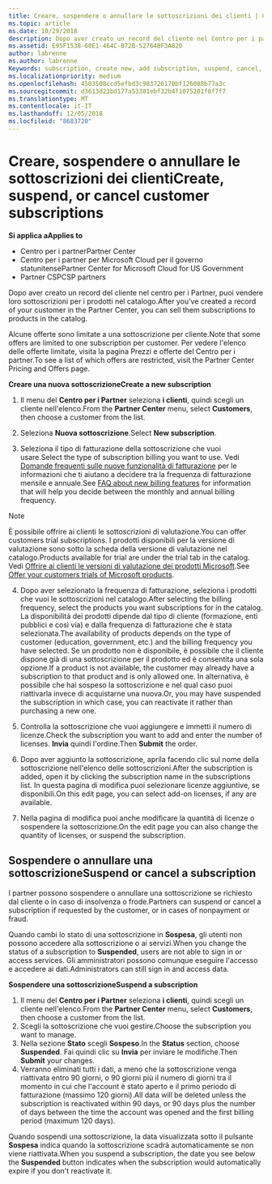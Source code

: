 ```yaml
---
title: Creare, sospendere o annullare le sottoscrizioni dei clienti | Centro per i partner
ms.topic: article
ms.date: 10/29/2018
description: Dopo aver creato un record del cliente nel Centro per i partner, puoi vendere loro sottoscrizioni per i prodotti nel catalogo.
ms.assetid: E95F1538-60E1-464C-B72B-52764BF3A820
author: labrenne
ms.author: labrenne
Keywords: subscription, create new, add subscription, suspend, cancel,
ms.localizationpriority: medium
ms.openlocfilehash: 4503508ccd5efbd3c983726170bf126088b77a3c
ms.sourcegitcommit: d3613d23bd177a53381ebf32b4f1075201f8f7f7
ms.translationtype: MT
ms.contentlocale: it-IT
ms.lasthandoff: 12/05/2018
ms.locfileid: "8683720"
---
```

# <a name="create-suspend-or-cancel-customer-subscriptions"></a><span data-ttu-id="4b28d-103">Creare, sospendere o annullare le sottoscrizioni dei clienti</span><span class="sxs-lookup"><span data-stu-id="4b28d-103">Create, suspend, or cancel customer subscriptions</span></span>

**<span data-ttu-id="4b28d-104">Si applica a</span><span class="sxs-lookup"><span data-stu-id="4b28d-104">Applies to</span></span>**

-  <span data-ttu-id="4b28d-105">Centro per i partner</span><span class="sxs-lookup"><span data-stu-id="4b28d-105">Partner Center</span></span>
-  <span data-ttu-id="4b28d-106">Centro per i partner per Microsoft Cloud per il governo statunitense</span><span class="sxs-lookup"><span data-stu-id="4b28d-106">Partner Center for Microsoft Cloud for US Government</span></span>
-  <span data-ttu-id="4b28d-107">Partner CSP</span><span class="sxs-lookup"><span data-stu-id="4b28d-107">CSP partners</span></span>

<span data-ttu-id="4b28d-108">Dopo aver creato un record del cliente nel centro per i Partner, puoi vendere loro sottoscrizioni per i prodotti nel catalogo.</span><span class="sxs-lookup"><span data-stu-id="4b28d-108">After you've created a record of your customer in the Partner Center, you can sell them subscriptions to products in the catalog.</span></span>

<span data-ttu-id="4b28d-109">Alcune offerte sono limitate a una sottoscrizione per cliente.</span><span class="sxs-lookup"><span data-stu-id="4b28d-109">Note that some offers are limited to one subscription per customer.</span></span> <span data-ttu-id="4b28d-110">Per vedere l'elenco delle offerte limitate, visita la pagina Prezzi e offerte del Centro per i partner.</span><span class="sxs-lookup"><span data-stu-id="4b28d-110">To see a list of which offers are restricted, visit the Partner Center Pricing and Offers page.</span></span> 


**<span data-ttu-id="4b28d-111">Creare una nuova sottoscrizione</span><span class="sxs-lookup"><span data-stu-id="4b28d-111">Create a new subscription</span></span>**

1.  <span data-ttu-id="4b28d-112">Il menu del **Centro per i Partner** seleziona **i clienti**, quindi scegli un cliente nell'elenco.</span><span class="sxs-lookup"><span data-stu-id="4b28d-112">From the **Partner Center** menu, select **Customers**, then choose a customer from the list.</span></span>

2.  <span data-ttu-id="4b28d-113">Seleziona **Nuova sottoscrizione**.</span><span class="sxs-lookup"><span data-stu-id="4b28d-113">Select **New subscription**.</span></span>

3.  <span data-ttu-id="4b28d-114">Seleziona il tipo di fatturazione della sottoscrizione che vuoi usare.</span><span class="sxs-lookup"><span data-stu-id="4b28d-114">Select the type of subscription billing you want to use.</span></span>  <span data-ttu-id="4b28d-115">Vedi [Domande frequenti sulle nuove funzionalità di fatturazione](faq-about-new-billing-features.md) per le informazioni che ti aiutano a decidere tra la frequenza di fatturazione mensile e annuale.</span><span class="sxs-lookup"><span data-stu-id="4b28d-115">See [FAQ about new billing features](faq-about-new-billing-features.md) for information that will help you decide between the monthly and annual billing frequency.</span></span>
 
 >[!Note]
 ><span data-ttu-id="4b28d-116">È possibile offrire ai clienti le sottoscrizioni di valutazione.</span><span class="sxs-lookup"><span data-stu-id="4b28d-116">You can offer customers trial subscriptions.</span></span> <span data-ttu-id="4b28d-117">I prodotti disponibili per la versione di valutazione sono sotto la scheda della versione di valutazione nel catalogo.</span><span class="sxs-lookup"><span data-stu-id="4b28d-117">Products available for trial are under the trial tab in the catalog.</span></span> <span data-ttu-id="4b28d-118">Vedi [Offrire ai clienti le versioni di valutazione dei prodotti Microsoft](offer-your-customers-trials-of-microsoft-products.md).</span><span class="sxs-lookup"><span data-stu-id="4b28d-118">See [Offer your customers trials of Microsoft products](offer-your-customers-trials-of-microsoft-products.md).</span></span>

 
4. <span data-ttu-id="4b28d-119">Dopo aver selezionato la frequenza di fatturazione, seleziona i prodotti che vuoi le sottoscrizioni nel catalogo.</span><span class="sxs-lookup"><span data-stu-id="4b28d-119">After selecting the billing frequency, select the products you want subscriptions for in the catalog.</span></span> <span data-ttu-id="4b28d-120">La disponibilità dei prodotti dipende dal tipo di cliente (formazione, enti pubblici e così via) e dalla frequenza di fatturazione che è stata selezionata.</span><span class="sxs-lookup"><span data-stu-id="4b28d-120">The availability of products depends on the type of customer (education, government, etc.) and the billing frequency you have selected.</span></span> <span data-ttu-id="4b28d-121">Se un prodotto non è disponibile, è possibile che il cliente dispone già di una sottoscrizione per il prodotto ed è consentita una sola opzione.</span><span class="sxs-lookup"><span data-stu-id="4b28d-121">If a product is not available, the customer may already have a subscription to that product and is only allowed one.</span></span> <span data-ttu-id="4b28d-122">In alternativa, è possibile che hai sospeso la sottoscrizione e nel qual caso puoi riattivarla invece di acquistarne una nuova.</span><span class="sxs-lookup"><span data-stu-id="4b28d-122">Or, you may have suspended the subscription in which case, you can reactivate it rather than purchasing a new one.</span></span>

5. <span data-ttu-id="4b28d-123">Controlla la sottoscrizione che vuoi aggiungere e immetti il numero di licenze.</span><span class="sxs-lookup"><span data-stu-id="4b28d-123">Check the subscription you want to add and enter the number of licenses.</span></span> <span data-ttu-id="4b28d-124">**Invia** quindi l'ordine.</span><span class="sxs-lookup"><span data-stu-id="4b28d-124">Then **Submit** the order.</span></span>

6.  <span data-ttu-id="4b28d-125">Dopo aver aggiunto la sottoscrizione, aprila facendo clic sul nome della sottoscrizione nell'elenco delle sottoscrizioni.</span><span class="sxs-lookup"><span data-stu-id="4b28d-125">After the subscription is added, open it by clicking the subscription name in the subscriptions list.</span></span> <span data-ttu-id="4b28d-126">In questa pagina di modifica puoi selezionare licenze aggiuntive, se disponibili.</span><span class="sxs-lookup"><span data-stu-id="4b28d-126">On this edit page, you can select add-on licenses, if any are available.</span></span>

7.  <span data-ttu-id="4b28d-127">Nella pagina di modifica puoi anche modificare la quantità di licenze o sospendere la sottoscrizione.</span><span class="sxs-lookup"><span data-stu-id="4b28d-127">On the edit page you can also change the quantity of licenses, or suspend the subscription.</span></span>

## <a name="suspend-or-cancel-a-subscription"></a><span data-ttu-id="4b28d-128">Sospendere o annullare una sottoscrizione</span><span class="sxs-lookup"><span data-stu-id="4b28d-128">Suspend or cancel a subscription</span></span>

<span data-ttu-id="4b28d-129">I partner possono sospendere o annullare una sottoscrizione se richiesto dal cliente o in caso di insolvenza o frode.</span><span class="sxs-lookup"><span data-stu-id="4b28d-129">Partners can suspend or cancel a subscription if requested by the customer, or in cases of nonpayment or fraud.</span></span>

<span data-ttu-id="4b28d-130">Quando cambi lo stato di una sottoscrizione in **Sospesa**, gli utenti non possono accedere alla sottoscrizione o ai servizi.</span><span class="sxs-lookup"><span data-stu-id="4b28d-130">When you change the status of a subscription to **Suspended**, users are not able to sign in or access services.</span></span> <span data-ttu-id="4b28d-131">Gli amministratori possono comunque eseguire l'accesso e accedere ai dati.</span><span class="sxs-lookup"><span data-stu-id="4b28d-131">Administrators can still sign in and access data.</span></span>

**<span data-ttu-id="4b28d-132">Sospendere una sottoscrizione</span><span class="sxs-lookup"><span data-stu-id="4b28d-132">Suspend a subscription</span></span>**

1.  <span data-ttu-id="4b28d-133">Il menu del **Centro per i Partner** seleziona **i clienti**, quindi scegli un cliente nell'elenco.</span><span class="sxs-lookup"><span data-stu-id="4b28d-133">From the **Partner Center** menu, select **Customers**, then choose a customer from the list.</span></span>
2.  <span data-ttu-id="4b28d-134">Scegli la sottoscrizione che vuoi gestire.</span><span class="sxs-lookup"><span data-stu-id="4b28d-134">Choose the subscription you want to manage.</span></span>
3.  <span data-ttu-id="4b28d-135">Nella sezione **Stato** scegli **Sospeso**.</span><span class="sxs-lookup"><span data-stu-id="4b28d-135">In the **Status** section, choose **Suspended**.</span></span> <span data-ttu-id="4b28d-136">Fai quindi clic su **Invia** per inviare le modifiche.</span><span class="sxs-lookup"><span data-stu-id="4b28d-136">Then **Submit** your changes.</span></span>
4.  <span data-ttu-id="4b28d-137">Verranno eliminati tutti i dati, a meno che la sottoscrizione venga riattivata entro 90 giorni, o 90 giorni più il numero di giorni tra il momento in cui che l'account è stato aperto e il primo periodo di fatturazione (massimo 120 giorni).</span><span class="sxs-lookup"><span data-stu-id="4b28d-137">All data will be deleted unless the subscription is reactivated within 90 days, or 90 days plus the number of days between the time the account was opened and the first billing period (maximum 120 days).</span></span>

<span data-ttu-id="4b28d-138">Quando sospendi una sottoscrizione, la data visualizzata sotto il pulsante **Sospesa** indica quando la sottoscrizione scadrà automaticamente se non viene riattivata.</span><span class="sxs-lookup"><span data-stu-id="4b28d-138">When you suspend a subscription, the date you see below the **Suspended** button indicates when the subscription would automatically expire if you don't reactivate it.</span></span> 




 




